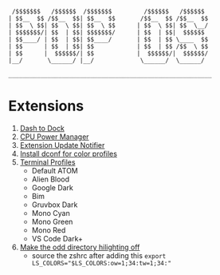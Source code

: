 ```
 /$$$$$$$   /$$$$$$  /$$$$$$$         /$$$$$$   /$$$$$$ 
| $$__  $$ /$$__  $$| $$__  $$       /$$__  $$ /$$__  $$
| $$  \ $$| $$  \ $$| $$  \ $$      | $$  \ $$| $$  \__/
| $$$$$$$/| $$  | $$| $$$$$$$/      | $$  | $$|  $$$$$$ 
| $$____/ | $$  | $$| $$____/       | $$  | $$ \____  $$
| $$      | $$  | $$| $$            | $$  | $$ /$$  \ $$
| $$      |  $$$$$$/| $$            |  $$$$$$/|  $$$$$$/
|__/       \______/ |__/             \______/  \______/ 
                                                        
_________________________________________________________
```

# Extensions

1.  [Dash to Dock](https://extensions.gnome.org/extension/307/dash-to-dock/)
2.  [CPU Power Manager](https://extensions.gnome.org/extension/945/cpu-power-manager/)
3.  [Extension Update Notifier](https://extensions.gnome.org/extension/1166/extension-update-notifier/)
4.  [Install dconf for color profiles](https://github.com/Mayccoll/Gogh)
5.  [Terminal Profiles](https://mayccoll.github.io/Gogh/)
	+ Default  ATOM
	+ Alien Blood
	+ Google Dark
	+ Bim
	+ Gruvbox Dark
	+ Mono Cyan
	+ Mono Green
	+ Mono Red
	+ VS Code Dark+
6. [Make the odd directory hilighting off](https://askubuntu.com/questions/881949/ugly-color-for-directories-in-gnome-terminal)
	+ source the zshrc after adding this ```export LS_COLORS="$LS_COLORS:ow=1;34:tw=1;34:"```

